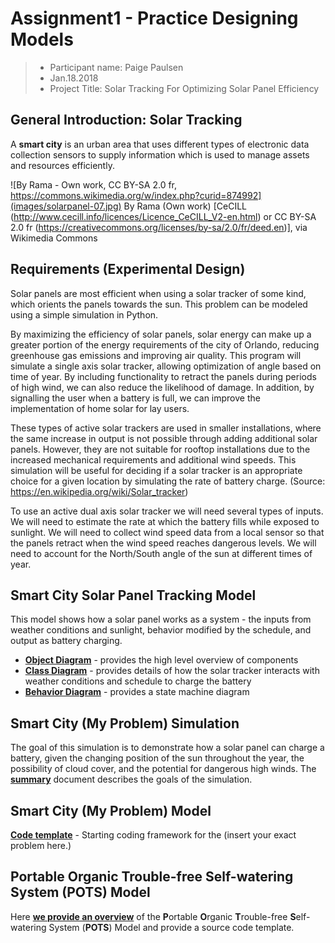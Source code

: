 # Assignment1 - Practice Designing Models

> * Participant name: Paige Paulsen
> * Jan.18.2018
> * Project Title: Solar Tracking For Optimizing Solar Panel Efficiency

## General Introduction: Solar Tracking

A **smart city** is an urban area that uses different types of electronic data collection sensors to supply information which is used to manage assets and resources efficiently.

![By Rama - Own work, CC BY-SA 2.0 fr, https://commons.wikimedia.org/w/index.php?curid=874992](images/solarpanel-07.jpg)
By Rama (Own work) [CeCILL (http://www.cecill.info/licences/Licence_CeCILL_V2-en.html) or CC BY-SA 2.0 fr (https://creativecommons.org/licenses/by-sa/2.0/fr/deed.en)], via Wikimedia Commons


## Requirements (Experimental Design)

Solar panels are most efficient when using a solar tracker of some kind, which orients the panels towards the sun. This problem can be modeled using a simple simulation in Python.

By maximizing the efficiency of solar panels, solar energy can make up a greater portion of the energy requirements of the city of Orlando, reducing greenhouse gas emissions and improving air quality. This program will simulate a single axis solar tracker, allowing optimization of angle based on time of year. By including functionality to retract the panels during periods of high wind, we can also reduce the likelihood of damage. In addition, by signalling the user when a battery is full, we can improve the implementation of home solar for lay users.

These types of active solar trackers are used in smaller installations, where the same increase in output is not possible through adding additional solar panels. However, they are not suitable for rooftop installations due to the increased mechanical requirements and additional wind speeds. This simulation will be useful for deciding if a solar tracker is an appropriate choice for a given location by simulating the rate of battery charge. (Source: https://en.wikipedia.org/wiki/Solar_tracker)

To use an active dual axis solar tracker we will need several types of inputs. We will need to estimate the rate at which the battery fills while exposed to sunlight. We will need to collect wind speed data from a local sensor so that the panels retract when the wind speed reaches dangerous levels. We will need to account for the North/South angle of the sun at different times of year.

## Smart City Solar Panel Tracking Model

This model shows how a solar panel works as a system - the inputs from weather conditions and sunlight, behavior modified by the schedule, and output as battery charging. 

* [**Object Diagram**](model/object_diagram.md) - provides the high level overview of components
* [**Class Diagram**](model/class_diagram.md) - provides details of how the solar tracker interacts with weather conditions and schedule to charge the battery
* [**Behavior Diagram**](model/behavior_diagram.md) - provides a state machine diagram

## Smart City (My Problem) Simulation

The goal of this simulation is to demonstrate how a solar panel can charge a battery, given the changing position of the sun throughout the year, the possibility of cloud cover, and the potential for dangerous high winds. The [**summary**](model/README.md) document describes the goals of the simulation.


## Smart City (My Problem) Model
[**Code template**](code/README.md) - Starting coding framework for the (insert your exact problem here.)

## **P**ortable **O**rganic **T**rouble-free **S**elf-watering System (**POTS**) Model
Here [**we provide an overview**](code/POTS_system/README.md) of the **P**ortable **O**rganic **T**rouble-free **S**elf-watering System (**POTS**) Model and provide a source code template.


